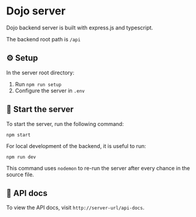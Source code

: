# Dojo server

Dojo backend server is built with express.js and typescript.

The backend root path is `/api`

## ⚙️ Setup
In the server root directory:
1. Run `npm run setup`
2. Configure the server in `.env`


## 📡 Start the server
To start the server, run the following command:
```
npm start
```

For local development of the backend, it is useful to run:
```
npm run dev
```
This command uses `nodemon` to re-run the server after every chance in the source file.

## 📝 API docs
To view the API docs, visit `http://server-url/api-docs`.
